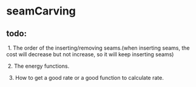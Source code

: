 # seamCarving

## todo:
  1. The order of the inserting/removing seams.(when inserting seams, the cost will decrease but not increase, so it will keep inserting seams)
  
  2. The energy functions.
  
  3. How to get a good rate or a good function to calculate rate.
 
  
